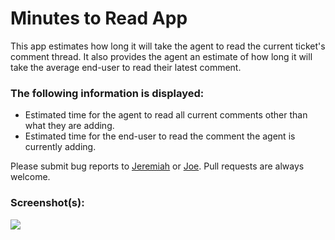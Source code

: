 # Minutes to Read App

This app estimates how long it will take the agent to read the current ticket's comment thread. It also provides the agent an estimate of how long it will take the average end-user to read their latest comment.

### The following information is displayed:

* Estimated time for the agent to read all current comments other than what they are adding.
* Estimated time for the end-user to read the comment the agent is currently adding.

Please submit bug reports to [Jeremiah](https://github.com/jeremiahcurrier) or [Joe](https://github.com/jstjoe). Pull requests are always welcome.

### Screenshot(s):
![](http://i.imgur.com/Ps5mF95.png)
